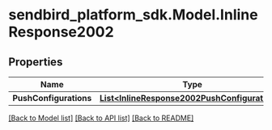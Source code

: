 
# sendbird_platform_sdk.Model.InlineResponse2002

## Properties

Name | Type | Description | Notes
------------ | ------------- | ------------- | -------------
**PushConfigurations** | [**List&lt;InlineResponse2002PushConfigurations&gt;**](InlineResponse2002PushConfigurations.md) |  | [optional] 

[[Back to Model list]](../README.md#documentation-for-models)
[[Back to API list]](../README.md#documentation-for-api-endpoints)
[[Back to README]](../README.md)

